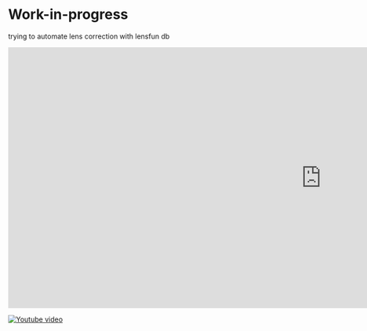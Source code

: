 # Work-in-progress

trying to automate lens correction with lensfun db

<iframe width="1276" height="531" src="https://www.youtube.com/embed/Ihd6r9h-TO8" frameborder="0" allow="autoplay; encrypted-media" allowfullscreen></iframe>

[![Youtube video](https://img.youtube.com/vi/Ihd6r9h-TO8/0.jpg)](https://www.youtube.com/watch?v=Ihd6r9h-TO8)
